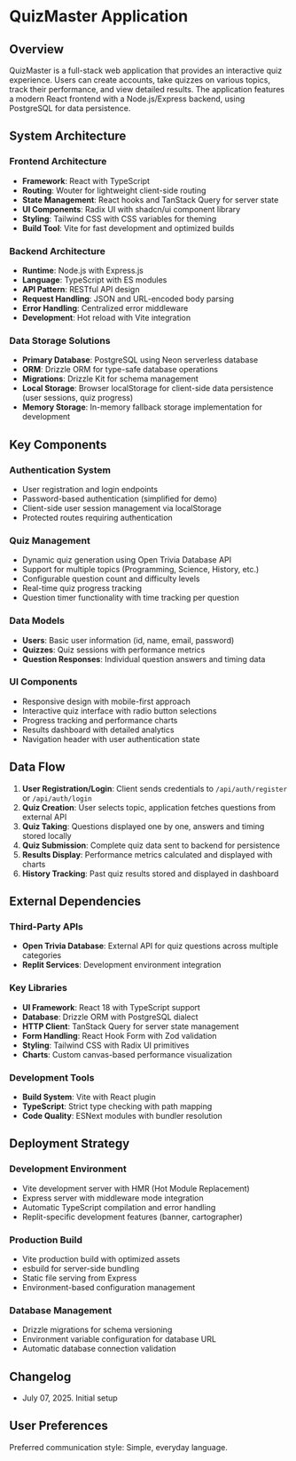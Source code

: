# QuizMaster Application

## Overview

QuizMaster is a full-stack web application that provides an interactive quiz experience. Users can create accounts, take quizzes on various topics, track their performance, and view detailed results. The application features a modern React frontend with a Node.js/Express backend, using PostgreSQL for data persistence.

## System Architecture

### Frontend Architecture
- **Framework**: React with TypeScript
- **Routing**: Wouter for lightweight client-side routing
- **State Management**: React hooks and TanStack Query for server state
- **UI Components**: Radix UI with shadcn/ui component library
- **Styling**: Tailwind CSS with CSS variables for theming
- **Build Tool**: Vite for fast development and optimized builds

### Backend Architecture
- **Runtime**: Node.js with Express.js
- **Language**: TypeScript with ES modules
- **API Pattern**: RESTful API design
- **Request Handling**: JSON and URL-encoded body parsing
- **Error Handling**: Centralized error middleware
- **Development**: Hot reload with Vite integration

### Data Storage Solutions
- **Primary Database**: PostgreSQL using Neon serverless database
- **ORM**: Drizzle ORM for type-safe database operations
- **Migrations**: Drizzle Kit for schema management
- **Local Storage**: Browser localStorage for client-side data persistence (user sessions, quiz progress)
- **Memory Storage**: In-memory fallback storage implementation for development

## Key Components

### Authentication System
- User registration and login endpoints
- Password-based authentication (simplified for demo)
- Client-side user session management via localStorage
- Protected routes requiring authentication

### Quiz Management
- Dynamic quiz generation using Open Trivia Database API
- Support for multiple topics (Programming, Science, History, etc.)
- Configurable question count and difficulty levels
- Real-time quiz progress tracking
- Question timer functionality with time tracking per question

### Data Models
- **Users**: Basic user information (id, name, email, password)
- **Quizzes**: Quiz sessions with performance metrics
- **Question Responses**: Individual question answers and timing data

### UI Components
- Responsive design with mobile-first approach
- Interactive quiz interface with radio button selections
- Progress tracking and performance charts
- Results dashboard with detailed analytics
- Navigation header with user authentication state

## Data Flow

1. **User Registration/Login**: Client sends credentials to `/api/auth/register` or `/api/auth/login`
2. **Quiz Creation**: User selects topic, application fetches questions from external API
3. **Quiz Taking**: Questions displayed one by one, answers and timing stored locally
4. **Quiz Submission**: Complete quiz data sent to backend for persistence
5. **Results Display**: Performance metrics calculated and displayed with charts
6. **History Tracking**: Past quiz results stored and displayed in dashboard

## External Dependencies

### Third-Party APIs
- **Open Trivia Database**: External API for quiz questions across multiple categories
- **Replit Services**: Development environment integration

### Key Libraries
- **UI Framework**: React 18 with TypeScript support
- **Database**: Drizzle ORM with PostgreSQL dialect
- **HTTP Client**: TanStack Query for server state management
- **Form Handling**: React Hook Form with Zod validation
- **Styling**: Tailwind CSS with Radix UI primitives
- **Charts**: Custom canvas-based performance visualization

### Development Tools
- **Build System**: Vite with React plugin
- **TypeScript**: Strict type checking with path mapping
- **Code Quality**: ESNext modules with bundler resolution

## Deployment Strategy

### Development Environment
- Vite development server with HMR (Hot Module Replacement)
- Express server with middleware mode integration
- Automatic TypeScript compilation and error handling
- Replit-specific development features (banner, cartographer)

### Production Build
- Vite production build with optimized assets
- esbuild for server-side bundling
- Static file serving from Express
- Environment-based configuration management

### Database Management
- Drizzle migrations for schema versioning
- Environment variable configuration for database URL
- Automatic database connection validation

## Changelog
- July 07, 2025. Initial setup

## User Preferences
Preferred communication style: Simple, everyday language.